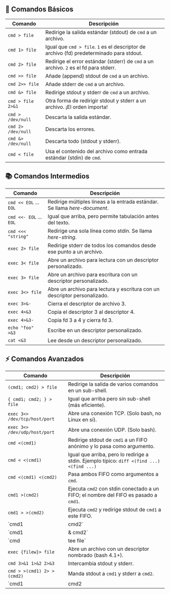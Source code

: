 ## 📑 Comandos Básicos

| Comando            | Descripción                                                                              |
| ------------------ | ---------------------------------------------------------------------------------------- |
| `cmd > file`       | Redirige la salida estándar (stdout) de `cmd` a un archivo.                              |
| `cmd 1> file`      | Igual que `cmd > file`. `1` es el descriptor de archivo (fd) predeterminado para stdout. |
| `cmd 2> file`      | Redirige el error estándar (stderr) de `cmd` a un archivo. `2` es el fd para stderr.     |
| `cmd >> file`      | Añade (append) stdout de `cmd` a un archivo.                                             |
| `cmd 2>> file`     | Añade stderr de `cmd` a un archivo.                                                      |
| `cmd &> file`      | Redirige stdout y stderr de `cmd` a un archivo.                                          |
| `cmd > file 2>&1`  | Otra forma de redirigir stdout y stderr a un archivo. ¡El orden importa!                 |
| `cmd > /dev/null`  | Descarta la salida estándar.                                                             |
| `cmd 2> /dev/null` | Descarta los errores.                                                                    |
| `cmd &> /dev/null` | Descarta todo (stdout y stderr).                                                         |
| `cmd < file`       | Usa el contenido del archivo como entrada estándar (stdin) de `cmd`.                     |

## 📚 Comandos Intermedios

|Comando|Descripción|
|---|---|
|`cmd << EOL` ... `EOL`|Redirige múltiples líneas a la entrada estándar. Se llama _here-document_.|
|`cmd <<- EOL` ... `EOL`|Igual que arriba, pero permite tabulación antes del texto.|
|`cmd <<< "string"`|Redirige una sola línea como stdin. Se llama _here-string_.|
|`exec 2> file`|Redirige stderr de todos los comandos desde ese punto a un archivo.|
|`exec 3< file`|Abre un archivo para lectura con un descriptor personalizado.|
|`exec 3> file`|Abre un archivo para escritura con un descriptor personalizado.|
|`exec 3<> file`|Abre un archivo para lectura y escritura con un descriptor personalizado.|
|`exec 3>&-`|Cierra el descriptor de archivo 3.|
|`exec 4>&3`|Copia el descriptor 3 al descriptor 4.|
|`exec 4>&3-`|Copia fd 3 a 4 y cierra fd 3.|
|`echo "foo" >&3`|Escribe en un descriptor personalizado.|
|`cat <&3`|Lee desde un descriptor personalizado.|

## ⚡ Comandos Avanzados

|Comando|Descripción|
|---|---|
|`(cmd1; cmd2) > file`|Redirige la salida de varios comandos en un sub-shell.|
|`{ cmd1; cmd2; } > file`|Igual que arriba pero sin sub-shell (más eficiente).|
|`exec 3<> /dev/tcp/host/port`|Abre una conexión TCP. (Solo bash, no Linux en sí).|
|`exec 3<> /dev/udp/host/port`|Abre una conexión UDP. (Solo bash).|
|`cmd <(cmd1)`|Redirige stdout de `cmd1` a un FIFO anónimo y lo pasa como argumento.|
|`cmd < <(cmd1)`|Igual que arriba, pero lo redirige a stdin. Ejemplo típico: `diff <(find ...) <(find ...)`|
|`cmd <(cmd1) <(cmd2)`|Pasa ambos FIFO como argumentos a `cmd`.|
|`cmd1 >(cmd2)`|Ejecuta `cmd2` con stdin conectado a un FIFO; el nombre del FIFO es pasado a `cmd1`.|
|`cmd1 > >(cmd2)`|Ejecuta `cmd2` y redirige stdout de `cmd1` a este FIFO.|
|`cmd1|cmd2`|
|`cmd1|& cmd2`|
|`cmd|tee file`|
|`exec {filew}> file`|Abre un archivo con un descriptor nombrado (bash 4.1+).|
|`cmd 3>&1 1>&2 2>&3`|Intercambia stdout y stderr.|
|`cmd > >(cmd1) 2> >(cmd2)`|Manda stdout a `cmd1` y stderr a `cmd2`.|
|`cmd1|cmd2|